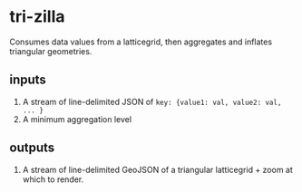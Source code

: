 # tri-zilla
Consumes data values from a latticegrid, then aggregates and inflates triangular geometries.

## inputs
1. A stream of line-delimited JSON of `key: {value1: val, value2: val, ... }`
2. A minimum aggregation level

## outputs
1. A stream of line-delimited GeoJSON of a triangular latticegrid + zoom at which to render.

